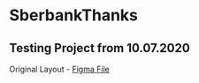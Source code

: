 <h1>SberbankThanks</h1>
<h2>Testing Project from 10.07.2020</h2>
<p>Original Layout - <a href="https://www.figma.com/file/QtRCqrgQJrZ7eJQSwieQV1/%D0%A2%D0%B5%D1%81%D1%82%D0%BE%D0%B2%D1%8B%D0%B9-Garpix-Copy">Figma File</a></p>
